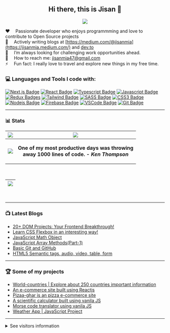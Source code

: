 <!-- thems: #gh-dark-mode-only, #gh-light-mode-only  -->

<h2 align="center"> Hi there, this is Jisan 👋</h2>

<p align="center">
    <img src="https://user-images.githubusercontent.com/61211600/230232400-965fa7c0-f37d-4ad0-91eb-ed11c2002f03.png" />
</p>



:hearts: &emsp;Passionate developer who enjoys programmming and love to contribute to Open Source projects  <br />
💬 &emsp;Actively writing blogs at [https://medium.com/@jisanmia](https://jisanmia.medium.com/) and [dev.to](https://dev.to/jisan) <br />
🌋 &emsp;I’m always looking for challenging work opportunities ahead.<br />
:e-mail: &emsp;How to reach me: jisanmia47@gmail.com<br/>
⚡ &emsp;Fun fact: I really love to travel and explore new things in my free time.<br />


### 💻 Languages and Tools I code with:
[![Next.js Badge](https://img.shields.io/badge/next.js-000000?style=for-the-badge&logo=nextdotjs&logoColor=white)](#)
[![React Badge](https://img.shields.io/badge/-React-61DBFB?style=for-the-badge&labelColor=black&logo=react&logoColor=61DBFB)](#)
[![Typescript Badge](https://img.shields.io/badge/-Typescript-007acc?style=for-the-badge&labelColor=black&logo=typescript&logoColor=007acc)](#)
[![Javascript Badge](https://img.shields.io/badge/-Javascript-F0DB4F?style=for-the-badge&labelColor=black&logo=javascript&logoColor=F0DB4F)](#) 
[![Redux Badges](https://img.shields.io/badge/redux-FFFFFF?style=for-the-badge&logo=redux&logoColor=7248B6)](#)
[![Tailwind Badge](https://img.shields.io/badge/Tailwind%20CSS-092749?style=for-the-badge&logo=tailwindcss&logoColor=06B6D4&labelColor=000000)](#) 
[![SASS Badge](https://img.shields.io/badge/Sass-CC6699?style=for-the-badge&logo=sass&logoColor=white)](#)
[![CSS3 Badge](https://img.shields.io/badge/css3-EFEFEF?style=for-the-badge&logo=css3&logoColor=254BDD)](#)
[![Nodejs Badge](https://img.shields.io/badge/-Nodejs-3C873A?style=for-the-badge&labelColor=black&logo=node.js&logoColor=3C873A)](#) 
[![Firebase Badge](https://img.shields.io/badge/firebase-EFEFEF?style=for-the-badge&logo=firebase&logoColor=F76C00)](#)
[![VSCode Badge](https://img.shields.io/badge/Visual_Studio-5C2D91?style=for-the-badge&logo=visual%20studio&logoColor=white)](#) 
[![Git Badge](https://img.shields.io/badge/Git-F05032?style=for-the-badge&logo=git&logoColor=white)](#)
<!-- 
[![Bootstrap Badge](https://img.shields.io/badge/bootstrap-7010EF?style=for-the-badge&logo=bootstrap&logoColor=white)](#)
[![Express.js Badge](https://img.shields.io/badge/Express.js-000000?style=for-the-badge&logo=express&logoColor=white)](#) 
[![MongoDB Badge](https://img.shields.io/badge/MongoDB-4EA94B?style=for-the-badge&logo=mongodb&logoColor=white)](#)  -->
---


### 📊 Stats



| <picture><source srcset="https://gh-streak-stats.vercel.app?user=Jisan-mia&theme=tokyonight&hide_border=true&date_format=M%20j%5B%2C%20Y%5D" media="(prefers-color-scheme: dark)"/><source srcset="https://gh-streak-stats.vercel.app?user=Jisan-mia&hide_border=true&theme=default&date_format=M%20j%5B%2C%20Y%5D" media="(prefers-color-scheme: light), (prefers-color-scheme: no-preference)"/><img src="https://gh-streak-stats.vercel.app?user=Jisan-mia&hide_border=true&date_format=M%20j%5B%2C%20Y%5D" /></picture> | <picture><source srcset="https://github-readme-stats.jisan-mia.vercel.app/api?username=jisan-mia&show_icons=true&include_all_commits=true&theme=tokyonight&hide_border=true" media="(prefers-color-scheme: dark)"/><source srcset="https://github-readme-stats.jisan-mia.vercel.app/api?username=jisan-mia&show_icons=true&hide_border=true&include_all_commits=true&theme=default" media="(prefers-color-scheme: light), (prefers-color-scheme: no-preference)"/><img src="https://github-readme-stats.jisan-mia.vercel.app/api?username=jisan-mia&show_icons=true&include_all_commits=true&hide_border=true" /></picture> |
|--|--|
| <picture><source srcset="https://github-readme-stats.jisan-mia.vercel.app/api/top-langs/?username=jisan-mia&layout=compact&theme=tokyonight&hide_border=true" media="(prefers-color-scheme: dark)"/><source srcset="https://github-readme-stats.jisan-mia.vercel.app/api/top-langs/?username=jisan-mia&layout=compact&theme=default&hide_border=true" media="(prefers-color-scheme: light), (prefers-color-scheme: no-preference)"/><img src="https://github-readme-stats.jisan-mia.vercel.app/api/top-langs/?username=jisan-mia&layout=compact&hide_border=true" /></picture> | <p align="center"><b >One of my most productive days was throwing <br /> away 1000 lines of code. - <i>Ken Thompson </i></b> </p> |

<br />

| <picture><source srcset="https://github-readme-activity-graph.vercel.app/graph?username=Jisan-mia&bg_color=1a1b27&color=1f6feb&line=38bcad&point=628fdb&area=true&hide_border=true" media="(prefers-color-scheme: dark)"/><source srcset="https://github-readme-activity-graph.vercel.app/graph?username=Jisan-mia&bg_color=ffffff&color=000000&line=FB8C00&point=000000&area=true" media="(prefers-color-scheme: light), (prefers-color-scheme: no-preference)"/><img src="https://github-readme-activity-graph.cyclic.app/graph?username=Jisan-mia&bg_color=1a1b27&color=1f6feb&line=38bcad&point=628fdb&area=true&hide_border=true" /></picture> |  
|--|

<br />

---

### 📺 Latest Blogs

<!-- BLOG:START -->
- [20+ DOM Projects: Your Frontend Breakthrough!](https://dev.to/jisan/20-dom-projects-your-frontend-breakthrough-1h8a)
- [Learn CSS Flexbox in an interesting way! ](https://jisanmia.medium.com/learn-css-flexbox-in-an-interesting-way-3ed3c826efb9)
- [JavaScript Math Object ](https://jisanmia.medium.com/javascript-math-object-997a9f70117d)
- [JavaScript Array Methods(Part-1)](https://jisanmia.medium.com/javascript-array-methods-part-1-36d05bc900b3)
- [Basic Git and GitHub ](https://www.linkedin.com/pulse/100daycode-day-3-basic-git-github-jisan-mia/)
- [HTML5 Semantic tags, audio, video, table, form ](https://www.linkedin.com/pulse/day-7-html5-semantic-tags-audio-video-table-form-jisan-mia/)
<!--  BLOG:END -->

---

### 🏆 Some of my projects

- [World-countries | Explore about 250 countries important information ](https://world-countriees.netlify.app/)
- [An e-commerce site built using Reactjs](https://e-shop12.netlify.app/)
- [Pizaa-ghar is an pizza e-commerce site](https://github.com/Jisan-mia/PizzaGhor)
- [A scientific calculator built using vanila JS ](https://github.com/Jisan-mia/dCalc)
- [Morse code translator using vanila JS ](https://github.com/Jisan-mia/morse-trnsltor)
- [Weather App | JavaScript Project ](https://jisan-mia.github.io/weather-app-js/)

---

<details><summary>See visitors information</summary>

>Counting of visitors to this page in this section started from September 19, 2022

<div><img src="https://s11.flagcounter.com/count2/pqml/bg_FFFFFF/txt_000000/border_CCCCCC/columns_2/maxflags_10/viewers_0/labels_0/pageviews_0/flags_0/percent_0/" alt="Flag Counter" border="0"></div>
<div><img src="https://profile-counter.glitch.me/jisan-mia/count.svg" alt="Flag Counter" border="0"></div>

</details>

